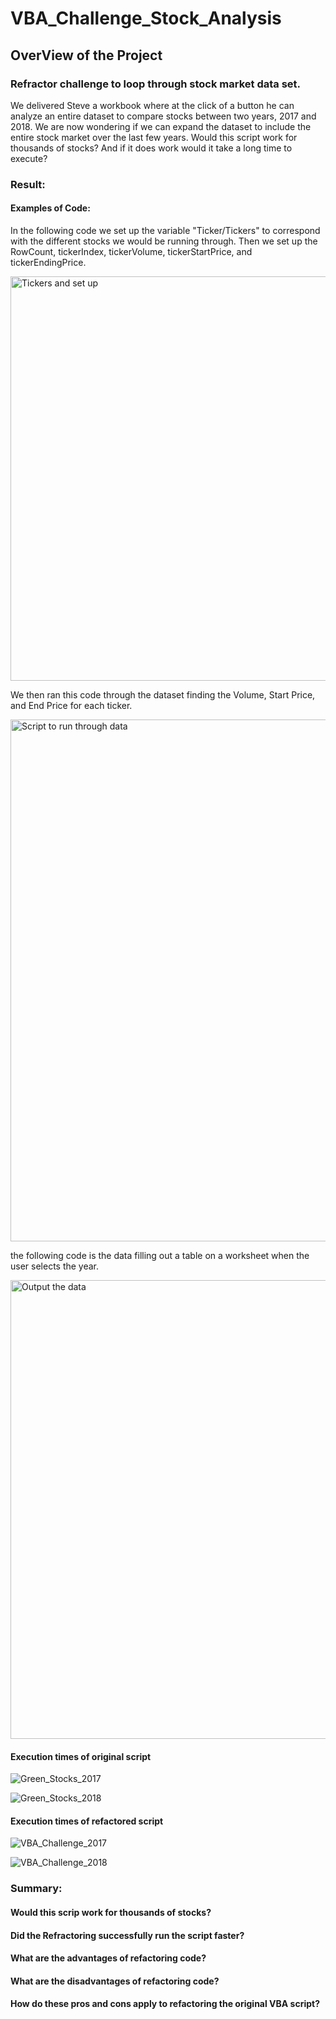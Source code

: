 # VBA_Challenge_Stock_Analysis

## OverView of the Project

### Refractor challenge to loop through stock market data set.
We delivered Steve a workbook where at the click of a button he can analyze an entire dataset to compare stocks between two years, 2017 and 2018. We are now wondering if we can expand the dataset to include the entire stock market over the last few years. Would this script work for thousands of stocks? And if it does work would it take a long time to execute?

### Result:

#### Examples of Code:

In the following code we set up the variable "Ticker/Tickers" to correspond with the different stocks we would be running through.  Then we set up the RowCount, tickerIndex, tickerVolume, tickerStartPrice, and tickerEndingPrice.

<img width="647" alt="Tickers and set up" src="https://user-images.githubusercontent.com/111904266/196484435-d62de04b-bd2b-4d2c-880d-a26c798da599.png">


We then ran this code through the dataset finding the Volume, Start Price, and End Price for each ticker.

<img width="835" alt="Script to run through data" src="https://user-images.githubusercontent.com/111904266/196484800-23d1e631-af8c-47b5-8e45-2bcb118e04d3.png">

the following code is the data filling out a table on a worksheet when the user selects the year.

<img width="734" alt="Output the data " src="https://user-images.githubusercontent.com/111904266/196485015-66e7340f-43b5-4bd8-aa04-8578a04a9d89.png">


#### Execution times of original script

![Green_Stocks_2017](https://user-images.githubusercontent.com/111904266/196477943-de4546ad-45e8-44f9-8f7e-092e2c6d416b.png)

![Green_Stocks_2018](https://user-images.githubusercontent.com/111904266/196478046-a30b3aa5-85e6-4f3f-8bfd-6fd57df92209.png)


#### Execution times of refactored script 

![VBA_Challenge_2017](https://user-images.githubusercontent.com/111904266/196478103-c1f291e4-cc22-4788-8999-63c79e037f1b.png)

![VBA_Challenge_2018](https://user-images.githubusercontent.com/111904266/196478127-b3b6fe71-27ba-4a52-8b4b-70b1e4fedae2.png)


### Summary:

#### Would this scrip work for thousands of stocks?



#### Did the Refractoring successfully run the script faster?


#### What are the advantages of refactoring code?


#### What are the disadvantages of refactoring code?

#### How do these pros and cons apply to refactoring the original VBA script?


